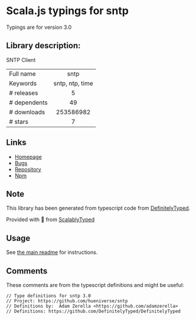 
# Scala.js typings for sntp

Typings are for version 3.0

## Library description:
SNTP Client

|                    |                 |
| ------------------ | :-------------: |
| Full name          | sntp |
| Keywords           | sntp, ntp, time |
| # releases         | 5 |
| # dependents       | 49 |
| # downloads        | 253586982 |
| # stars            | 7 |

## Links
- [Homepage](https://github.com/hueniverse/sntp#readme)
- [Bugs](https://github.com/hueniverse/sntp/issues)
- [Repository](https://github.com/hueniverse/sntp)
- [Npm](https://www.npmjs.com/package/sntp)
    


## Note
This library has been generated from typescript code from [DefinitelyTyped](https://definitelytyped.org).

Provided with :purple_heart: from [ScalablyTyped](https://github.com/oyvindberg/ScalablyTyped)

## Usage
See [the main readme](../../readme.md) for instructions.

## Comments

These comments are from the typescript definitions and might be useful:
```
// Type definitions for sntp 3.0
// Project: https://github.com/hueniverse/sntp
// Definitions by:  Adam Zerella <https://github.com/adamzerella>
// Definitions: https://github.com/DefinitelyTyped/DefinitelyTyped

```

